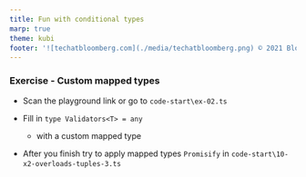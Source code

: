 ```yaml
---
title: Fun with conditional types
marp: true
theme: kubi
footer: '![techatbloomberg.com](./media/techatbloomberg.png) © 2021 Bloomberg Finance L.P. All rights reserved. ![techatbloomberg.com](./media/bloomberg.png)'
---
```


### Exercise - Custom mapped types

* Scan the playground link or go to `code-start\ex-02.ts` <img src="./media/ex-02-qr.png" style="position:absolute; top:120px; left: 1050px; width: 200px" />

* Fill in `type Validators<T> = any`  
    * with a custom mapped type
* After you finish try to apply mapped types `Promisify` in `code-start\10-x2-overloads-tuples-3.ts` <img src="./media/ex-02-02-qr.png" style="position:absolute; top:420px; left: 1050px; width: 200px" /> 